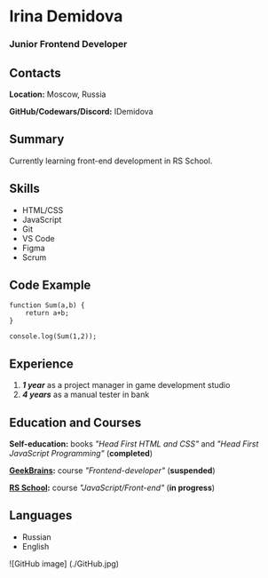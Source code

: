 # Irina Demidova

### Junior Frontend Developer

## Contacts

**Location:** Moscow, Russia

**GitHub/Codewars/Discord:** IDemidova

## Summary

Currently learning front-end development in RS School.

## Skills

- HTML/CSS
- JavaScript
- Git
- VS Code
- Figma
- Scrum

## Code Example

    function Sum(a,b) {
        return a+b;
    }

    console.log(Sum(1,2));

## Experience

1. ***1 year*** as a project manager in game development studio
2. ***4 years*** as a manual tester in bank

## Education and Courses

**Self-education:** books *"Head First HTML and CSS"* and *"Head First JavaScript Programming"* (**completed**)

**[GeekBrains](https://gb.ru/):** course *"Frontend-developer"* (**suspended**)

**[RS School](https://rs.school/):** course *"JavaScript/Front-end"* (**in progress**)

## Languages

* Russian
* English

![GitHub image] (./GitHub.jpg)

